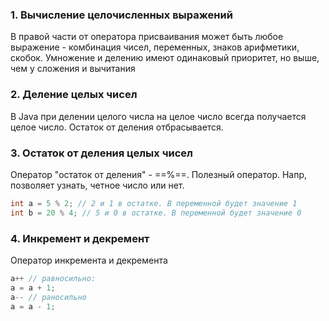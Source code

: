 ###  1. Вычисление целочисленных выражений

В правой части от оператора присваивания может быть любое выражение - комбинация чисел, переменных, знаков арифметики, скобок.
Умножение и делению имеют одинаковый приоритет, но выше, чем у сложения и вычитания

### 2. Деление целых чисел

В Java при делении целого числа на целое число всегда получается целое число. Остаток от деления отбрасывается.

### 3. Остаток от деления целых чисел

Оператор "остаток от деления" - ==%==. Полезный оператор. Напр, позволяет узнать, четное число или нет.

```Java
int a = 5 % 2; // 2 и 1 в остатке. В переменной будет значение 1
int b = 20 % 4; // 5 и 0 в остатке. В переменной будет значение 0
```

### 4. Инкремент и декремент

Оператор инкремента и декремента
```Java
a++ // равносильно:
a = a + 1;
a-- // раносильно 
а = а - 1;
```